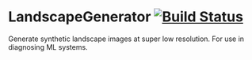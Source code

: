 # LandscapeGenerator [![Build Status](https://travis-ci.com/tmcclintock/LandscapeGenerator.svg?branch=master)](https://travis-ci.com/tmcclintock/LandscapeGenerator)

Generate synthetic landscape images at super low resolution. For use in diagnosing ML systems.
